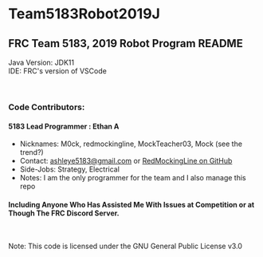 # Team5183Robot2019J

## FRC Team 5183, 2019 Robot Program README

Java Version: JDK11 <br/>
IDE: FRC's version of VSCode

<br/>

### Code Contributors:

#### 5183 Lead Programmer : Ethan A

- Nicknames: M0ck, redmockingline, MockTeacher03, Mock (see the trend?)
- Contact: ashleye5183@gmail.com or [RedMockingLine on GitHub](https://github.com/RED-M0CKING-LINE)
- Side-Jobs: Strategy, Electrical
- Notes: I am the only programmer for the team and I also manage this repo

#### Including Anyone Who Has Assisted Me With Issues at Competition or at Though The FRC Discord Server.

<br/>

Note: This code is licensed under the GNU General Public License v3.0